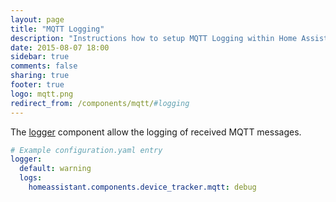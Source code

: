 ```yaml
---
layout: page
title: "MQTT Logging"
description: "Instructions how to setup MQTT Logging within Home Assistant."
date: 2015-08-07 18:00
sidebar: true
comments: false
sharing: true
footer: true
logo: mqtt.png
redirect_from: /components/mqtt/#logging
---
```


The [logger](/components/logger/) component allow the logging of received MQTT messages.

```yaml
# Example configuration.yaml entry
logger:
  default: warning
  logs:
    homeassistant.components.device_tracker.mqtt: debug
```

